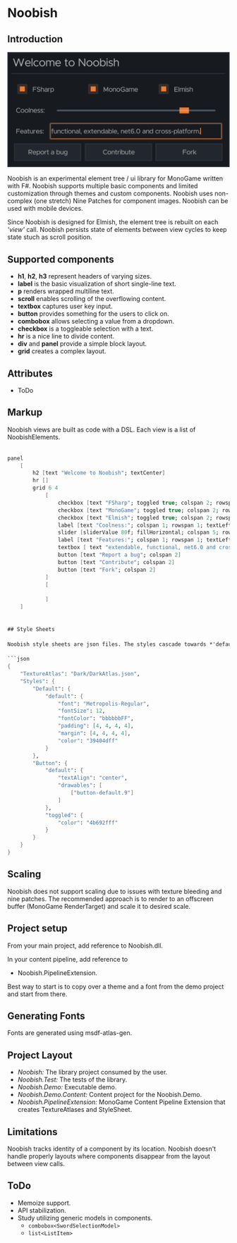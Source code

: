 # Noobish

## Introduction

![Noobish](screenshots/hello.png "Hello Noobish!")

Noobish is an experimental element tree / ui library for MonoGame written with F#. Noobish supports multiple basic components and limited customization through themes and custom components. Noobish uses non-complex (one stretch) Nine Patches for component images. Noobish can be used with mobile devices.

Since Noobish is designed for Elmish, the element tree is rebuilt on each *'view'* call. Noobish persists state of elements between view cycles to keep state stuch as scroll position.

## Supported components

* **h1**, **h2**, **h3** represent headers of varying sizes.
* **label** is the basic visualization of short single-line text.
* **p** renders wrapped multiline text.
* **scroll** enables scrolling of the overflowing content.
* **textbox** captures user key input.
* **button** provides something for the users to click on.
* **combobox** allows selecting a value from a dropdown.
* **checkbox** is a toggleable selection with a text.
* **hr** is a nice line to divide content.
* **div** and **panel** provide a simple block layout.
* **grid** creates a complex layout.

## Attributes

* ToDo

## Markup

Noobish views are built as code with a DSL. Each view is a list of NoobishElements.

```fsharp

panel
    [
        h2 [text "Welcome to Noobish"; textCenter]
        hr []
        grid 6 4
            [
                checkbox [text "FSharp"; toggled true; colspan 2; rowspan 1]
                checkbox [text "MonoGame"; toggled true; colspan 2; rowspan 1]
                checkbox [text "Elmish"; toggled true; colspan 2; rowspan 1]
                label [text "Coolness:"; colspan 1; rowspan 1; textLeft]
                slider [sliderValue 80f; fillHorizontal; colspan 5; rowspan 1]
                label [text "Features:"; colspan 1; rowspan 1; textLeft]
                textbox [ text "extendable, functional, net6.0 and cross-platform"; textLeft; colspan 5; rowspan 1]
                button [text "Report a bug"; colspan 2]
                button [text "Contribute"; colspan 2]
                button [text "Fork"; colspan 2]
            ]
            [

            ]
    ]


## Style Sheets

Noobish style sheets are json files. The styles cascade towards *'default'*.

```json
{
    "TextureAtlas": "Dark/DarkAtlas.json",
    "Styles": {
        "Default": {
            "default": {
                "font": "Metropolis-Regular",
                "fontSize": 12,
                "fontColor": "bbbbbbFF",
                "padding": [4, 4, 4, 4],
                "margin": [4, 4, 4, 4],
                "color": "39404dff"
            }
        },
        "Button": {
            "default": {
                "textAlign": "center",
                "drawables": [
                    ["button-default.9"]
                ]
            },
            "toggled": {
                "color": "4b692fff"
            }
        }
    }
}
```

## Scaling

Noobish does not support scaling due to issues with texture bleeding and nine patches. The recommended approach is to render to an offscreen buffer (MonoGame RenderTarget) and scale it to desired scale.

## Project setup

From your main project, add reference to Noobish.dll.

In your content pipeline, add reference to

* Noobish.PipelineExtension.

Best way to start is to copy over a theme and a font from the demo project and start from there.

## Generating Fonts

Fonts are generated using msdf-atlas-gen.

## Project Layout

* *Noobish:* The library project consumed by the user.
* *Noobish.Test:* The tests of the library.
* *Noobish.Demo:* Executable demo.
* *Noobish.Demo.Content:* Content project for the Noobish.Demo.
* *Noobish.PipelineExtension:* MonoGame Content Pipeline Extension that creates TextureAtlases and StyleSheet.

## Limitations

Noobish tracks identity of a component by its location. Noobish doesn't handle properly layouts where components disappear from the layout between view calls.

## ToDo

* Memoize support.
* API stabilization.
* Study utilizing generic models in components.
  * ```combobox<SwordSelectionModel>```
  * ```list<ListItem>```
